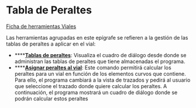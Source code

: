 # Tabla de Peraltes

[Ficha de herramientas Viales](./)

Las herramientas agrupadas en este epígrafe se refieren a la gestión de las tablas de peraltes a aplicar en el vial:

* \*\*\*\*[**Tablas de peraltes**](tabla-de-peraltes.md): Visualiza el cuadro de diálogo desde donde se administran las tablas de peraltes que tiene almacenadas el programa.
* \*\*\*\*[**Asignar peraltes al vial**](../../modulo-viales/tabla-de-peraltes/asignar-peraltes-a-vial.md): Este comando permitirá calcular los peraltes para un vial en función de los elementos curvos que contiene. Para ello, el programa cambiará a la vista de trazados y pedirá al usuario que seleccione el trazado donde quiere calcular los peraltes. A continuación, el programa mostrará un cuadro de diálogo donde se podrán calcular estos peraltes

